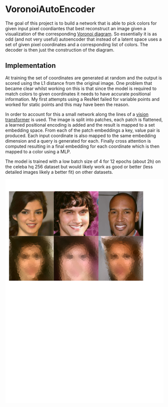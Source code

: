 # VoronoiAutoEncoder

The goal of this project is to build a network that is able to pick colors for given input pixel coordiantes that best reconstruct an image given a visualization of the corresponding [Voronoi diagram](https://en.wikipedia.org/wiki/Voronoi_diagram). So essentially it is as odd (and not very useful) autoencoder that instead of a latent space uses a set of given pixel coordinates
and a corresponding list of colors. The decoder is then just the construction of the diagram. 



## Implementation
At training the set of coordinates are generated at random and the output is scored using the L1 distance from the original image. One problem that became clear whilst working on this is that since the model is required to match colors to given coordinates it needs to have accurate positional information. My first attempts using a ResNet failed for variable points and worked for static points and this may have been the reason. 

In order to account for this a small network along the lines of a [vision transformer](https://arxiv.org/abs/2010.11929) is used. The image is split into patches, each patch is flattened, a learned positional encoding is added and the result is mapped to a set embedding space. From each of the patch embeddings a key, value pair is produced.
Each input coordinate is also mapped to the same embedding dimension and a query is generated for each. Finally cross attention is computed resulting in a final embedding for each coordinate which is then mapped to a color using a MLP.

The model is trained with a low batch size of 4 for 12 epochs (about 2h) on the celeba hq 256 dataset but would likely work as good or better (less detailed images likely a better fit) on other datasets.


![Flow Compare Poster](./result.png)